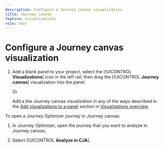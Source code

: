 ```yaml
---
description: Configure a Journey canvas visualization
title: Journey canvas
feature: Visualizations
role: User
---
```

# Configure a Journey canvas visualization

1. Add a blank panel to your project, select the [!UICONTROL **Visualizations**] icon in the left rail, then drag the [!UICONTROL **Journey canvas**] visualization into the panel.

   Or

   Add a the Journey canvas visualization in any of the ways described in the [Add visualizations to a panel](/help/analysis-workspace/visualizations/freeform-analysis-visualizations.md#add-visualizations-to-a-panel) section in [Visualizations overview](/help/analysis-workspace/visualizations/freeform-analysis-visualizations.md).

To open a Journey Optimizer journey in Journey canvas:

1. In Journey Optimizer, open the journey that you want to analyze in Journey canvas.

1. Select [!UICONTROL **Analyze in CJA**]. <!-- ?? -->

